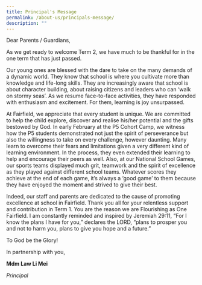 ```yaml
---
title: Principal's Message
permalink: /about-us/principals-message/
description: ""
---
```

<p>Dear Parents / Guardians,</p>
As we get ready to welcome Term 2, we have much to be thankful for in the one term that has just passed.

Our young ones are blessed with the dare to take on the many demands of a dynamic world. They know that school is where you cultivate more than knowledge and life-long skills. They are increasingly aware that school is about character building, about raising citizens and leaders who can ‘walk on stormy seas’. As we resume face-to-face activities, they have responded with enthusiasm and excitement. For them, learning is joy unsurpassed.  

At Fairfield, we appreciate that every student is unique. We are committed to help the child explore, discover and realise his/her potential and the gifts bestowed by God. In early February at the P5 Cohort Camp, we witness how the P5 students demonstrated not just the spirit of perseverance but also the willingness to take on every challenge, however daunting. Many learn to overcome their fears and limitations given a very different kind of learning environment. In the process, they even extended their learning to help and encourage their peers as well. Also, at our National School Games, our sports teams displayed much grit, teamwork and the spirit of excellence as they played against different school teams. Whatever scores they achieve at the end of each game, it’s always a ‘good game’ to them because they have enjoyed the moment and strived to give their best. 

Indeed, our staff and parents are dedicated to the cause of promoting excellence at school in Fairfield. Thank you all for your relentless support and contribution in Term 1. You are the reason we are Flourishing as One Fairfield. I am constantly reminded and inspired by Jeremiah 29:11, “For I know the plans I have for you,” declares the LORD, “plans to prosper you and not to harm you, plans to give you hope and a future.”

To God be the Glory!

In partnership with you,  

**Mdm Law Li Mei**

_Principal_
